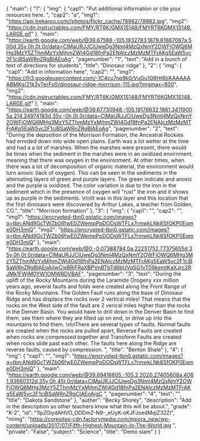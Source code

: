 {
    "main": {
        "1": {
            "img": {
                "cap1": "Put additional information or cite your resources here. ", 
                "cap2": "a", 
                "img1": "https://api.trekaroo.com//photos/flickr_cache/78982/78982.jpg", 
                "img2": "https://cdn.instructables.com/FMY/RT6K/GMX1S148/FMYRT6KGMX1S148.LARGE.gif"
            }, 
            "main": "https://earth.google.com/web/@39.67588,-105.1932783,1879.61887087a,500d,35y,0h,0t,0r/data=ClMaURJJCiUweDg3NmI4MzQxNmY2OWFjOWQ6MHg3MzY5ZThmMzYxMjhmZWI4Gd18fnPa2ENAIczMzMzMTFrAKg5EaW5vc2F1ciBSaWRnZRgBIAEoAg", 
            "pagenumber": "1", 
            "text": "Add in a bunch of text of directions for students", 
            "title": "Dinosaur ridge"
        }, 
        "2": {
            "img": {
                "cap1": "Add in information here", 
                "cap2": "", 
                "img1": "https://lh3.googleusercontent.com/-1C4cu7np9k0/VuGu1G6Ht6I/AAAAAAABMKg/21k3yTerFo0/dinosaur-ridge-morrison-115.jpg?imgmax=800", 
                "img2": "https://cdn.instructables.com/FMY/RT6K/GMX1S148/FMYRT6KGMX1S148.LARGE.gif"
            }, 
            "main": "https://earth.google.com/web/@39.67730948,-105.19176632,1861.34119005a,214.24974193d,35y,-0h,0t,0r/data=ClMaURJJCiUweDg3NmI4MzQxNmY2OWFjOWQ6MHg3MzY5ZThmMzYxMjhmZWI4Gd18fnPa2ENAIczMzMzMTFrAKg5EaW5vc2F1ciBSaWRnZRgBIAEoAg", 
            "pagenumber": "2", 
            "text": "During the deposition of the Morrison Formation, the Ancestral Rockies had erroded down into wide open plains. Earth was a lot wetter at the time and had a a lot of marshes. When the marshes were present, there would be times when the sediment in the marshes were in an oxidized envirnment, meaning that there was oxygen in the environment. At other times, when there was a lot of decomposition of organic material, the environment would turn anoxic (lack of oxygen). This can be seen in the sediments in the alternating layers of green and purple layers. The green indicate and anoxic and the purple is oxidized. The color variation is due to the iron in the sediment which in the presence of oxygen will \"rust\" the iron and it shows up as purple in the sediments. \n\nIt was in this layer and this location that the first dinosaurs were discovered by Arthur Lakes, a teacher from Golden, CO.", 
            "title": "Morrison formation"
        }, 
        "3": {
            "img": {
                "cap1": "", 
                "cap2": "", 
                "img1": "https://encrypted-tbn0.gstatic.com/images?q=tbn:ANd9GcTWZb06fwE0ZWempPpDODsWTFLx7rmwkLNk8SfOKP0Eqme0DH3miQ", 
                "img2": "https://encrypted-tbn0.gstatic.com/images?q=tbn:ANd9GcTWZb06fwE0ZWempPpDODsWTFLx7rmwkLNk8SfOKP0Eqme0DH3miQ"
            }, 
            "main": "https://earth.google.com/web/@0,-0.07388784,0a,22251752.77375655d,35y,0h,0t,0r/data=ClMaURJJCiUweDg3NmI4MzQxNmY2OWFjOWQ6MHg3MzY5ZThmMzYxMjhmZWI4Gd18fnPa2ENAIczMzMzMTFrAKg5EaW5vc2F1ciBSaWRnZRgBIAEoAiIwCixBRjFRaXBPVnBTbTd6bUVqSG1vT09kemtKaXJrc2RJMk1FWjM0YW1OMWRDVBAF", 
            "pagenumber": "3", 
            "text": "During the uplift of the Rocky Mountains during the Laramide Orogeny xxx million years ago, several faults and folds were created along the Front Range of the Rocky Mountains. The Golden Fault runs along the base of Dinosaur Ridge and has displace the rocks over 2 vertical miles! That means that the rocks on the West side of the fault are 2 verical miles higher than the rocks in the Denver Basin. You would have to drill down in the Denver Basin to find them, see them where they are tilted up on end, or drive up into the mountains to find them. \n\nThere are several types of faults. Normal faults are created when the rocks are pulled apart, Reverse Faults are created when rocks are compressed together and Transform Faults are created when rocks slide past each other. The faults here along the Ridge are reverse faults, caused by compression. ", 
            "title": "Benton Shale"
        }, 
        "4": {
            "img": {
                "cap1": "", 
                "img1": "https://encrypted-tbn0.gstatic.com/images?q=tbn:ANd9GcTWZb06fwE0ZWempPpDODsWTFLx7rmwkLNk8SfOKP0Eqme0DH3miQ"
            }, 
            "main": "https://earth.google.com/web/@39.69416605,-105.2,2020.27405608a,4061.93660312d,35y,0h,45t,0r/data=ClMaURJJCiUweDg3NmI4MzQxNmY2OWFjOWQ6MHg3MzY5ZThmMzYxMjhmZWI4Gd18fnPa2ENAIczMzMzMTFrAKg5EaW5vc2F1ciBSaWRnZRgCIAEoAigC ", 
            "pagenumber": "4", 
            "text": "", 
            "title": "Dakota Sandstone"
        }, 
        "auther": "Becky Shorey", 
        "description": "Add in the description so other teachers know what this will be about.", 
        "grade": "K-2", 
        "id": "1lpZGiydAHVO_ODDmZ-N9-_eUyK-oKJFJoedMqiZ32ZI", 
        "mimg": "https://coresites-cdn.factorymedia.com/mpora_new/wp-content/uploads/2017/07/Fifth-Highest-Mountain-In-The-World.jpg                                        ", 
        "private": "False", 
        "subject": "Science", 
        "title": "Demo slam"
    }
}